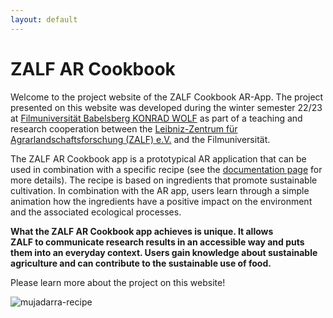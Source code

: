 ```yaml
---
layout: default
---
```


# ZALF AR Cookbook

Welcome to the project website of the ZALF Cookbook AR-App. 
The project presented on this website was developed during the winter semester 22/23 at [Filmuniversität Babelsberg KONRAD WOLF](https://www.filmuniversitaet.de) as part of a teaching and research cooperation between the [Leibniz-Zentrum für Agrarlandschaftsforschung (ZALF) e.V.](https://www.zalf.de/de/Seiten/ZALF.aspx) and the Filmuniversität. 

The ZALF AR Cookbook app is a prototypical AR application that can be used in combination with a specific recipe (see the [documentation page](documentation) for more details). 
The recipe is based on ingredients that promote sustainable cultivation. In combination with the AR app, users learn through a simple animation how the ingredients have a positive impact on the environment and the associated ecological processes. 

**What the ZALF AR Cookbook app achieves is unique. It allows  
ZALF to communicate research results in an accessible way and puts them into an everyday context. 
Users gain knowledge about sustainable agriculture and can contribute to the sustainable use of food.**

Please learn more about the project on this website!

![mujadarra-recipe](downloads/mujadarra-recipe.jpg)
